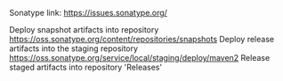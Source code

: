 
Sonatype link: https://issues.sonatype.org/

Deploy snapshot artifacts into repository https://oss.sonatype.org/content/repositories/snapshots
Deploy release artifacts into the staging repository https://oss.sonatype.org/service/local/staging/deploy/maven2
Release staged artifacts into repository 'Releases'
